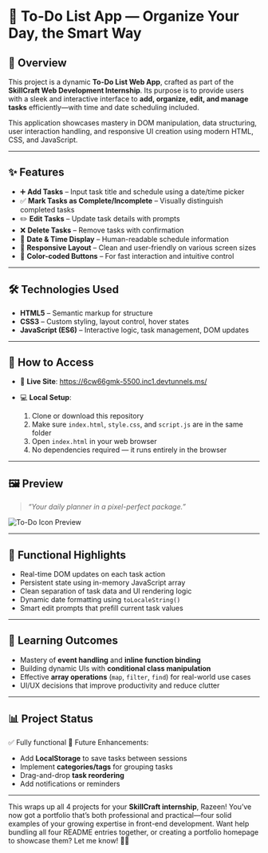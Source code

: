 
# 📝 To-Do List App — Organize Your Day, the Smart Way

## 📜 Overview

This project is a dynamic **To-Do List Web App**, crafted as part of the **SkillCraft Web Development Internship**. Its purpose is to provide users with a sleek and interactive interface to **add, organize, edit, and manage tasks** efficiently—with time and date scheduling included.

This application showcases mastery in DOM manipulation, data structuring, user interaction handling, and responsive UI creation using modern HTML, CSS, and JavaScript.

---

## ✨ Features

* ➕ **Add Tasks** – Input task title and schedule using a date/time picker
* ✅ **Mark Tasks as Complete/Incomplete** – Visually distinguish completed tasks
* ✏️ **Edit Tasks** – Update task details with prompts
* ❌ **Delete Tasks** – Remove tasks with confirmation
* 📆 **Date & Time Display** – Human-readable schedule information
* 📱 **Responsive Layout** – Clean and user-friendly on various screen sizes
* 🎨 **Color-coded Buttons** – For fast interaction and intuitive control

---

## 🛠️ Technologies Used

* **HTML5** – Semantic markup for structure
* **CSS3** – Custom styling, layout control, hover states
* **JavaScript (ES6)** – Interactive logic, task management, DOM updates

---

## 🚀 How to Access

* 🔗 **Live Site**: https://6cw66gmk-5500.inc1.devtunnels.ms/
* 💻 **Local Setup**:

  1. Clone or download this repository
  2. Make sure `index.html`, `style.css`, and `script.js` are in the same folder
  3. Open `index.html` in your web browser
  4. No dependencies required — it runs entirely in the browser

---

## 🖼️ Preview

> *“Your daily planner in a pixel-perfect package.”*

![To-Do Icon Preview](https://cdn-icons-png.flaticon.com/512/760/760618.png)


---

## 📌 Functional Highlights

* Real-time DOM updates on each task action
* Persistent state using in-memory JavaScript array
* Clean separation of task data and UI rendering logic
* Dynamic date formatting using `toLocaleString()`
* Smart edit prompts that prefill current task values

---

## 🧠 Learning Outcomes

* Mastery of **event handling** and **inline function binding**
* Building dynamic UIs with **conditional class manipulation**
* Effective **array operations** (`map`, `filter`, `find`) for real-world use cases
* UI/UX decisions that improve productivity and reduce clutter

---

## 📊 Project Status

✅ Fully functional
🔮 Future Enhancements:

* Add **LocalStorage** to save tasks between sessions
* Implement **categories/tags** for grouping tasks
* Drag-and-drop **task reordering**
* Add notifications or reminders

---

This wraps up all 4 projects for your **SkillCraft internship**, Razeen! You’ve now got a portfolio that’s both professional and practical—four solid examples of your growing expertise in front-end development. Want help bundling all four README entries together, or creating a portfolio homepage to showcase them? Let me know! 🚀💼
